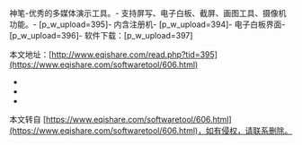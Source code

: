 神笔-优秀的多媒体演示工具。-
支持屏写、电子白板、截屏、画图工具、摄像机功能。-
\[p\_w\_upload=395\]-
内含注册机-
\[p\_w\_upload=394\]-
电子白板界面-
\[p\_w\_upload=396\]-
软件下载：\[p\_w\_upload=397\]

本文地址：[http://www.eqishare.com/read.php?tid=395](https://www.eqishare.com/softwaretool/606.html)

-
-

-

本文转自 [https://www.eqishare.com/softwaretool/606.html](https://www.eqishare.com/softwaretool/606.html)，如有侵权，请联系删除。